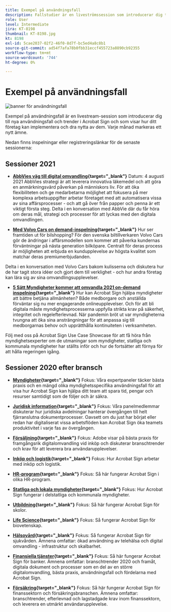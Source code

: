```yaml
---
title: Exempel på användningsfall
description: Fallstudier är en liveströmssession som introducerar dig till nya användningsfall och trender i Acrobat Sign och som visar hur din organisation kan implementera och dra nytta av dem
role: User
level: Intermediate
jira: KT-8198
thumbnail: KT-8198.jpg
kt: 8198
exl-id: 5cae2037-02f2-46f0-8d7f-bc5ed4a8c8b1
source-git-commit: ad54f7afa78b0fbb31eccf455723a8890cb92355
workflow-type: tm+mt
source-wordcount: '744'
ht-degree: 0%

---
```


# Exempel på användningsfall

![banner för användningsfall](../assets/UCSC_Rebrand.png)

Exempel på användningsfall är en livestream-session som introducerar dig till nya användningsfall och trender i Acrobat Sign och som visar hur ditt företag kan implementera och dra nytta av dem. Varje månad markeras ett nytt ämne.

Nedan finns inspelningar eller registreringslänkar för de senaste sessionerna:

## Sessioner 2021

* **[AbbVies väg till digital omvandling](https://use-case-showcase-with-abbvie.joinus.adobeevents.com/){target="_blank"}**
Datum: 4 augusti 2021 AbbVies strategi är att leverera innovativa läkemedel och att göra en anmärkningsvärd påverkan på människors liv. För att öka flexibiliteten och ge medarbetarna möjlighet att fokusera på mer komplexa arbetsuppgifter arbetar företaget med att automatisera vissa av sina affärsprocesser - och att gå över från papper och penna är ett viktigt första steg. Delta i en konversation med AbbVie där du får höra om deras mål, strategi och processer för att lyckas med den digitala omvandlingen.

* **[Med Volvo Cars on demand-inspelning](https://gateway.on24.com/wcc/eh/2172296/lp/2963219/adobe-sign-use-case-showcase%3A-featuring-volvo-cars/){target="_blank"}**
Hur ser framtiden ut för bilshopping? För den svenska biltillverkaren Volvo Cars gör de ändringar i affärsmodellen som kommer att påverka kundernas förväntningar på nästa generation bilköpare. Centralt för deras process är möjligheten att erbjuda en kundupplevelse av högsta kvalitet som matchar deras premiumerbjudanden.

Delta i en konversation med Volvo Cars bakom kulisserna och diskutera hur de har tagit stora idéer och gjort dem till verklighet - och hur andra företag kan lära sig av sina omvandlingsupplevelser.

* **[5 Sätt Myndigheter kommer att omvandla 2021 on-demand inspelning](https://gateway.on24.com/wcc/eh/2172296/lp/2790280/5-ways-government-agencies-will-transform-in-2021-/){target="_blank"}**
Hur kan Acrobat Sign hjälpa myndigheter att bättre betjäna allmänheten? Både medborgare och anställda förväntar sig nu mer engagerande onlineupplevelser. Och för att bli digitala måste myndighetsprocesserna uppfylla strikta krav på säkerhet, integritet och regelefterlevnad. När pandemin bröt ut var myndigheterna tvungna att öka sina ansträngningar för att anpassa sig till medborgarnas behov och upprätthålla kontinuiteten i verksamheten.

Följ med oss på Acrobat Sign Use Case Showcase för att få höra från myndighetsexperter om de utmaningar som myndigheter, statliga och kommunala myndigheter har ställts inför och hur de fortsätter att förnya för att hålla regeringen igång.

## Sessioner 2020 efter bransch

* **[Myndigheter](https://event.on24.com/wcc/r/2790280/7FFF27458A6834FDF8C73C5149637590?partnerref=EXL){target="_blank"}**
Fokus: Våra expertpaneler täcker bästa praxis och en mängd olika myndighetsspecifika användningsfall för att visa hur Acrobat Sign kan hjälpa ditt team att spara tid, pengar och resurser samtidigt som de följer och är säkra.

* **[Juridisk information](https://event.on24.com/wcc/r/2634329/292CA0B317E56600A114508CC55376BF?partnerref=EXL){target="_blank"}**
Fokus: Våra panelmedlemmar diskuterar hur juridiska avdelningar hanterar övergången till helt fjärranslutna dokumentprocesser. Oavsett om du just har börjat eller redan har digitaliserat vissa arbetsflöden kan Acrobat Sign öka teamets produktivitet i varje fas av övergången.

* **[Försäljning](https://acrobat.adobe.com/us/en/business/webinars/adobe-sign-use-case-showcase-sales.html){target="_blank"}**
Fokus: Adobe visar på bästa praxis för framgångsrik digitalomvandling vid inköp och diskuterar branschtrender och krav för att leverera bra användarupplevelser.

* **[Inköp och logistik](https://event.on24.com/wcc/r/2514418/278FB6F16C198E2B866CF487AF9514F6){target="_blank"}**
Fokus: Hur Acrobat Sign arbetar med inköp och logistik.

* **[HR-program](https://event.on24.com/wcc/r/2351937/D9E34A102F309DFCAF0D07D5192BD66D){target="_blank"}**
Fokus: Så här fungerar Acrobat Sign i olika HR-program.

* **[Statliga och lokala myndigheter](https://event.on24.com/wcc/r/2351937/D9E34A102F309DFCAF0D07D5192BD66D){target="_blank"}**
Fokus: Hur Acrobat Sign fungerar i delstatliga och kommunala myndigheter.

* **[Utbildning](https://event.on24.com/wcc/r/2241711/762243D5EE65DAC44D3AE7BCCD3388A7){target="_blank"}**
Fokus: Så här fungerar Acrobat Sign för skolor.

* **[Life Science](https://event.on24.com/wcc/r/2204781/2C266134D08DDE48E17C77746F192AA6){target="_blank"}**
Fokus: Så fungerar Acrobat Sign för biovetenskap.

* **[Hälsovård](https://event.on24.com/wcc/r/2202626/1D60C42BD396AE273CB09CF53F1051BE){target="_blank"}**
Fokus: Så fungerar Acrobat Sign för sjukvården. Ämnena omfattar: ökad användning av telehälsa och digital omvandling - infrastruktur och skalbarhet.

* **[Finansiella tjänster](https://event.on24.com/wcc/r/2177152/40A4315A5D32F21AFB5EB03E25C15992){target="_blank"}**
Fokus: Så här fungerar Acrobat Sign för banker. Ämnena omfattar: branschtrender 2020 och framåt, digitala dokument och processer som en del av en större digitalomvandling, bästa praxis, användningsfall och fördelarna med Acrobat Sign.

* **[Försäkring](https://event.on24.com/wcc/r/2162717/1449ED610AD3B545004079728D9AE0F6){target="_blank"}**
Fokus: Så här fungerar Acrobat Sign för finanssektorn och försäkringsbranschen. Ämnena omfattar: branschtrender, efterlevnad och lagstadgade krav inom finanssektorn, och leverera en utmärkt användarupplevelse.
